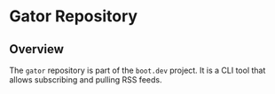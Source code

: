 # Gator Repository

## Overview
The `gator` repository is part of the `boot.dev` project. It is a CLI tool that allows subscribing and pulling RSS feeds.